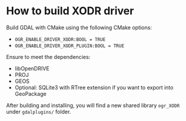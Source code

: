 # How to build XODR driver

Build GDAL with CMake using the following CMake options:

- `OGR_ENABLE_DRIVER_XODR:BOOL = TRUE`
- `OGR_ENABLE_DRIVER_XODR_PLUGIN:BOOL = TRUE`

Ensure to meet the dependencies:

- libOpenDRIVE
- PROJ
- GEOS
- Optional: SQLite3 with RTree extension if you want to export into GeoPackage

After building and installing, you will find a new shared library `ogr_XODR` under `gdalplugins/` folder.
